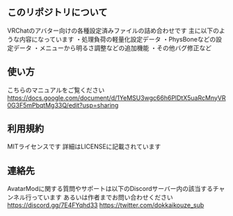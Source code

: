 ## このリポジトリについて

VRChatのアバター向けの各種設定済みファイルの詰め合わせです
主に以下のような内容になっています
・処理負荷の軽量化設定データ
・PhysBoneなどの設定データ
・メニューから明るさ調整などの追加機能
・その他バグ修正など

## 使い方

こちらのマニュアルをご覧ください
https://docs.google.com/document/d/1YeMSU3wgc66h6PlDtX5uaRcMnyVR0G3F5mPbqtMg33Q/edit?usp=sharing

## 利用規約

MITライセンスです
詳細はLICENSEに記載されています

## 連絡先

AvatarModに関する質問やサポートは以下のDiscordサーバー内の該当するチャンネル行っています
あるいは作者までお問い合わせください
https://discord.gg/7E4FYqhd33
https://twitter.com/dokkaikouze_sub
